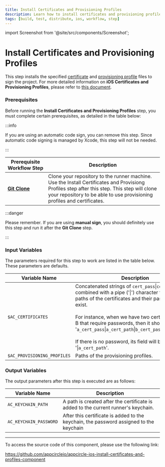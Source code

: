 ```yaml
---
title: Install Certificates and Provisioning Profiles
description: Learn how to install certificates and provisioning profiles for iOS distribution in Appcircle.
tags: [build, test, distribute, ios, workflow, step]
---
```


import Screenshot from '@site/src/components/Screenshot';

# Install Certificates and Provisioning Profiles

This step installs the specified [certificate](https://developer.apple.com/support/certificates/) and [provisioning profile](https://developer.apple.com/help/account/manage-profiles/create-a-development-provisioning-profile/) files to sign the project.
For more detailed information on **iOS Certificates and Provisioning Profiles**, please refer to [this document](/signing-identities).

### Prerequisites

Before running the **Install Certificates and Provisioning Profiles** step, you must complete certain prerequisites, as detailed in the table below:

:::info

If you are using an automatic code sign, you can remove this step. Since automatic code signing is managed by Xcode, this step will not be needed.

:::

| Prerequisite Workflow Step                      | Description                                     |
|-------------------------------------------------|-------------------------------------------------|
| [**Git Clone**](https://docs.appcircle.io/workflows/common-workflow-steps/#git-clone) | Clone your repository to the runner machine. Use the Install Certificates and Provisiong Profiles step after this step. This step will clone your repository to be able to use provisioning profiles and certificates. |

:::danger

Please remember. If you are using **manual sign**, you should definitely use this step and run it after the **Git Clone** step.

:::

<Screenshot url='https://cdn.appcircle.io/docs/assets/BE2786-cert_order.png' />


### Input Variables

The parameters required for this step to work are listed in the table below. These parameters are defaults.

<Screenshot url='https://cdn.appcircle.io/docs/assets/BE2786-cert_input.png' />


| Variable Name                 | Description                                    | Status      |
|-------------------------------|------------------------------------------------|-------------|
| `$AC_CERTIFICATES`            | Concatenated strings of `cert_pass`\|`cert_path` combined with a pipe ('\|') character that have the paths of the certificates and their passwords if they exist. <br/><br/> For instance, when we have two certificates A and B that require passwords, then it should be like '`a_cert_pass`\|`a_cert_path`\|`b_cert_pass`\|`b_cert_path`'. <br/><br/> If there is no password, its field will be empty, like '\|`a_cert_path`'. | Required |
| `$AC_PROVISIONING_PROFILES` | Paths of the provisioning profiles. | Required | 


### Output Variables

The output parameters after this step is executed are as follows:

<Screenshot url='https://cdn.appcircle.io/docs/assets/BE2786-cert_output.png' />

| Variable Name                 | Description                                    | 
|-------------------------------|------------------------------------------------|
| `AC_KEYCHAIN_PATH`          | A path is created after the certificate is added to the current runner's keychain. | 
| `AC_KEYCHAIN_PASSWORD`      | After this certificate is added to the keychain, the password assigned to the keychain | 

---

To access the source code of this component, please use the following link:

https://github.com/appcircleio/appcircle-ios-install-certificates-and-profiles-component
